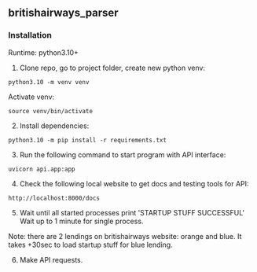 
## britishairways_parser

### Installation
Runtime: python3.10+

1. Clone repo, go to project folder, create new python venv:
```
python3.10 -m venv venv
```

Activate venv:
```
source venv/bin/activate
```

2. Install dependencies:

```
python3.10 -m pip install -r requirements.txt
```

3. Run the following command to start program with API interface:
```
uvicorn api.app:app
```

4. Check the following local website to get docs and testing tools for API:
```
http://localhost:8000/docs
```

5. Wait until all started processes print 'STARTUP STUFF SUCCESSFUL'
Wait up to 1 minute for single process.

Note: there are 2 lendings on britishairways website: orange and blue.
It takes +30sec to load startup stuff for blue lending.

6. Make API requests.


